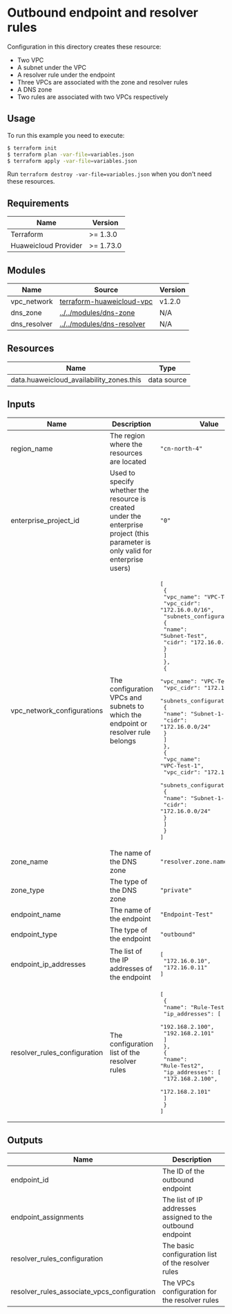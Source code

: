 # Outbound endpoint and resolver rules

Configuration in this directory creates these resource:

+ Two VPC
+ A subnet under the VPC
+ A resolver rule under the endpoint
+ Three VPCs are associated with the zone and resolver rules
+ A DNS zone
+ Two rules are associated with two VPCs respectively

## Usage

To run this example you need to execute:

```bash
$ terraform init
$ terraform plan -var-file=variables.json
$ terraform apply -var-file=variables.json
```

Run `terraform destroy -var-file=variables.json` when you don't need these resources.

## Requirements

| Name | Version |
|------|---------|
| Terraform | >= 1.3.0 |
| Huaweicloud Provider | >= 1.73.0 |

## Modules

<!-- markdownlint-disable MD013 -->
| Name | Source | Version |
|------|--------|---------|
| vpc_network | [terraform-huaweicloud-vpc](https://github.com/terraform-huaweicloud-modules/terraform-huaweicloud-vpc) | v1.2.0 |
| dns_zone | [../../modules/dns-zone](../../modules/dns-zone/README.md) | N/A |
| dns_resolver | [../../modules/dns-resolver](../../modules/dns-resolver/README.md) | N/A |
<!-- markdownlint-enable MD013 -->

## Resources

| Name | Type |
|------|------|
| data.huaweicloud_availability_zones.this | data source |

## Inputs

<!-- markdownlint-disable MD013 -->
| Name | Description | Value |
|------|-------------|-------|
| region_name | The region where the resources are located | `"cn-north-4"` |
| enterprise_project_id | Used to specify whether the resource is created under the enterprise project (this parameter is only valid for enterprise users) | `"0"` |
| vpc_network_configurations | The configuration VPCs and subnets to which the endpoint or resolver rule belongs | <pre>[<br>  {<br>    "vpc_name": "VPC-Test-Zone",<br>    "vpc_cidr": "172.16.0.0/16",<br>    "subnets_configuration": [<br>      {<br>        "name": "Subnet-Test",<br>        "cidr": "172.16.0.0/24"<br>      }<br>    ]<br>  },<br> {<br>    "vpc_name": "VPC-Test-1",<br>    "vpc_cidr": "172.16.0.0/16",<br>    "subnets_configuration": [<br>      {<br>        "name": "Subnet-1-1",<br>        "cidr": "172.16.0.0/24"<br>      }<br>    ]<br>  },<br>  {<br>    "vpc_name": "VPC-Test-1",<br>    "vpc_cidr": "172.16.0.0/16",<br>    "subnets_configuration": [<br>      {<br>        "name": "Subnet-1-1",<br>        "cidr": "172.16.0.0/24"<br>      }<br>    ]<br>  }<br>]</pre> |
| zone_name | The name of the DNS zone | `"resolver.zone.name.com."` |
| zone_type | The type of the DNS zone | `"private"` |
| endpoint_name | The name of the endpoint | `"Endpoint-Test"` |
| endpoint_type | The type of the endpoint | `"outbound"` |
| endpoint_ip_addresses | The list of the IP addresses of the endpoint | <pre>[<br>  "172.16.0.10",<br>  "172.16.0.11"<br>]</pre> |
| resolver_rules_configuration | The configuration list of the resolver rules |  <pre>[<br>  {<br>    "name": "Rule-Test",<br>    "ip_addresses": [<br>      "192.168.2.100",<br>      "192.168.2.101"<br>    ]<br>  },<br>  {<br>    "name": "Rule-Test2",<br>    "ip_addresses": [<br>      "172.168.2.100",<br>      "172.168.2.101"<br>    ]<br>  }<br>]</pre> |
<!-- markdownlint-enable MD013 -->

## Outputs

| Name | Description |
|------|-------------|
| endpoint_id | The ID of the outbound endpoint |
| endpoint_assignments | The list of IP addresses assigned to the outbound endpoint |
| resolver_rules_configuration | The basic configuration list of the resolver rules |
| resolver_rules_associate_vpcs_configuration | The VPCs configuration for the resolver rules |
